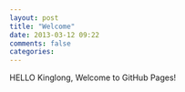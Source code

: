 ```yaml
---
layout: post
title: "Welcome"
date: 2013-03-12 09:22
comments: false
categories: 
---
```


HELLO Kinglong, Welcome to GitHub Pages!

